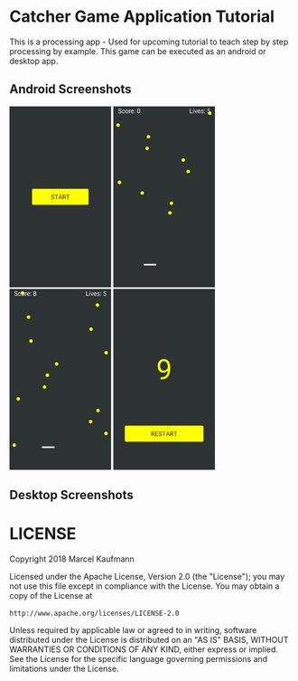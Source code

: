 # Catcher Game Application Tutorial
This is a processing app - Used for upcoming tutorial to teach step by step processing by example. This game can be executed as an android or desktop app.
## Android Screenshots
<div>
<img src="https://github.com/Flocksserver/CatcherTutorial/raw/master/screenshots/phone/start.jpg" width="180">
<img src="https://github.com/Flocksserver/CatcherTutorial/raw/master/screenshots/phone/ingame1.jpg" width="180">
<img src="https://github.com/Flocksserver/CatcherTutorial/raw/master/screenshots/phone/ingame2.jpg" width="180">
<img src="https://github.com/Flocksserver/CatcherTutorial/raw/master/screenshots/phone/end.jpg" width="180">
</div>

## Desktop Screenshots

# LICENSE
Copyright 2018 Marcel Kaufmann

Licensed under the Apache License, Version 2.0 (the "License");
you may not use this file except in compliance with the License.
You may obtain a copy of the License at

    http://www.apache.org/licenses/LICENSE-2.0

Unless required by applicable law or agreed to in writing, software
distributed under the License is distributed on an "AS IS" BASIS,
WITHOUT WARRANTIES OR CONDITIONS OF ANY KIND, either express or implied.
See the License for the specific language governing permissions and
limitations under the License.
